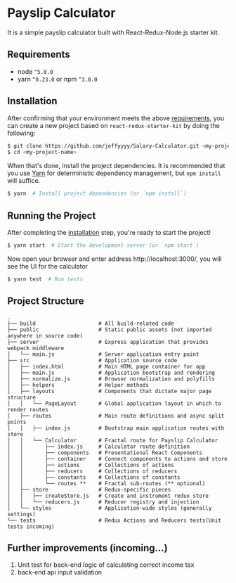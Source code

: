 # Payslip Calculator

It is a simple payslip calculator built with React-Redux-Node.js starter kit. 

## Requirements
* node `^5.0.0`
* yarn `^0.23.0` or npm `^3.0.0`

## Installation

After confirming that your environment meets the above [requirements](#requirements), you can create a new project based on `react-redux-starter-kit` by doing the following:

```bash
$ git clone https://github.com/jeffyyyy/Salary-Calculator.git <my-project-name>
$ cd <my-project-name>
```

When that's done, install the project dependencies. It is recommended that you use [Yarn](https://yarnpkg.com/) for deterministic dependency management, but `npm install` will suffice.

```bash
$ yarn  # Install project dependencies (or `npm install`)
```

## Running the Project

After completing the [installation](#installation) step, you're ready to start the project!

```bash
$ yarn start  # Start the development server (or `npm start`)
```

Now open your browser and enter address http://localhost:3000/, you will see the UI for the calculator

```bash
$ yarn test  # Run tests
```


## Project Structure

```
.
├── build                    # All build-related code
├── public                   # Static public assets (not imported anywhere in source code)
├── server                   # Express application that provides webpack middleware
│   └── main.js              # Server application entry point
├── src                      # Application source code
│   ├── index.html           # Main HTML page container for app
│   ├── main.js              # Application bootstrap and rendering
│   ├── normalize.js         # Browser normalization and polyfills
│   ├── helpers              # Helper methods
│   ├── layouts              # Components that dictate major page structure
│   │   └── PageLayout       # Global application layout in which to render routes
│   ├── routes               # Main route definitions and async split points
│   │   ├── index.js         # Bootstrap main application routes with store
│   │   └── Calculator       # Fractal route for Payslip Calculator
│   │       ├── index.js     # Calculator route definition
│   │       ├── components   # Presentational React Components
│   │       ├── container    # Connect components to actions and store
│   │       ├── actions      # Collections of actions
│   │       ├── reducers     # Collections of reducers
│   │       ├── constants    # Collections of constants
│   │       └── routes **    # Fractal sub-routes (** optional)
│   ├── store                # Redux-specific pieces
│   │   ├── createStore.js   # Create and instrument redux store
│   │   └── reducers.js      # Reducer registry and injection
│   └── styles               # Application-wide styles (generally settings)
└── tests                    # Redux Actions and Reducers tests(Unit tests incoming)
```

## Further improvements (incoming...)
1. Unit test for back-end logic of calculating correct income tax
2. back-end api input validation


